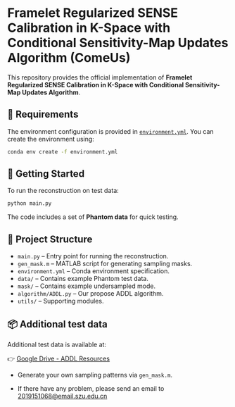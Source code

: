 # Framelet Regularized SENSE Calibration in K-Space with Conditional Sensitivity-Map Updates Algorithm (ComeUs)

This repository provides the official implementation of **Framelet Regularized SENSE Calibration in K-Space with Conditional Sensitivity-Map Updates Algorithm**.

## 🔧 Requirements

The environment configuration is provided in [`environment.yml`](./environment.yml).
You can create the environment using:

```bash
conda env create -f environment.yml
```

## 🚀 Getting Started

To run the reconstruction on test data:

```bash
python main.py
```

The code includes a set of **Phantom data** for quick testing.

## 📁 Project Structure

* `main.py` – Entry point for running the reconstruction.
* `gen_mask.m` – MATLAB script for generating sampling masks.
* `environment.yml` – Conda environment specification.
* `data/` – Contains example Phantom test data.
* `mask/` – Contains example undersampled mode.
* `algorithm/ADDL.py` – Our propose ADDL algorithm.
* `utils/` – Supporting modules.

## 📦 Additional test data

Additional test data is available at:

👉 [Google Drive - ADDL Resources](https://drive.google.com/drive/folders/1GkizZg6Qgszza4yq0NN3csjsCeYWi2Mb?usp=drive_link)

* Generate your own sampling patterns via `gen_mask.m`.

* If there have any problem, please send an email to 2019151068@email.szu.edu.cn
